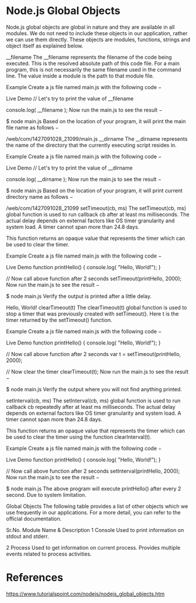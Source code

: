 # Node.js Global Objects

Node.js global objects are global in nature and they are available in all modules. We do not need to include these objects in our application, rather we can use them directly. These objects are modules, functions, strings and object itself as explained below.

__filename
The __filename represents the filename of the code being executed. This is the resolved absolute path of this code file. For a main program, this is not necessarily the same filename used in the command line. The value inside a module is the path to that module file.

Example
Create a js file named main.js with the following code −

Live Demo
// Let's try to print the value of __filename

console.log( __filename );
Now run the main.js to see the result −

$ node main.js
Based on the location of your program, it will print the main file name as follows −

/web/com/1427091028_21099/main.js
__dirname
The __dirname represents the name of the directory that the currently executing script resides in.

Example
Create a js file named main.js with the following code −

Live Demo
// Let's try to print the value of __dirname

console.log( __dirname );
Now run the main.js to see the result −

$ node main.js
Based on the location of your program, it will print current directory name as follows −

/web/com/1427091028_21099
setTimeout(cb, ms)
The setTimeout(cb, ms) global function is used to run callback cb after at least ms milliseconds. The actual delay depends on external factors like OS timer granularity and system load. A timer cannot span more than 24.8 days.

This function returns an opaque value that represents the timer which can be used to clear the timer.

Example
Create a js file named main.js with the following code −

Live Demo
function printHello() {
   console.log( "Hello, World!");
}

// Now call above function after 2 seconds
setTimeout(printHello, 2000);
Now run the main.js to see the result −

$ node main.js
Verify the output is printed after a little delay.

Hello, World!
clearTimeout(t)
The clearTimeout(t) global function is used to stop a timer that was previously created with setTimeout(). Here t is the timer returned by the setTimeout() function.

Example
Create a js file named main.js with the following code −

Live Demo
function printHello() {
   console.log( "Hello, World!");
}

// Now call above function after 2 seconds
var t = setTimeout(printHello, 2000);

// Now clear the timer
clearTimeout(t);
Now run the main.js to see the result −

$ node main.js
Verify the output where you will not find anything printed.

setInterval(cb, ms)
The setInterval(cb, ms) global function is used to run callback cb repeatedly after at least ms milliseconds. The actual delay depends on external factors like OS timer granularity and system load. A timer cannot span more than 24.8 days.

This function returns an opaque value that represents the timer which can be used to clear the timer using the function clearInterval(t).

Example
Create a js file named main.js with the following code −

Live Demo
function printHello() {
   console.log( "Hello, World!");
}

// Now call above function after 2 seconds
setInterval(printHello, 2000);
Now run the main.js to see the result −

$ node main.js
The above program will execute printHello() after every 2 second. Due to system limitation.

Global Objects
The following table provides a list of other objects which we use frequently in our applications. For a more detail, you can refer to the official documentation.

Sr.No.	Module Name & Description
1	Console
Used to print information on stdout and stderr.

2	Process
Used to get information on current process. Provides multiple events related to process activities.

# References
https://www.tutorialspoint.com/nodejs/nodejs_global_objects.htm
